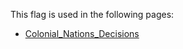 This flag is used in the following pages:
 - [Colonial_Nations_Decisions](../decisions/Colonial_Nations_Decisions.md)
